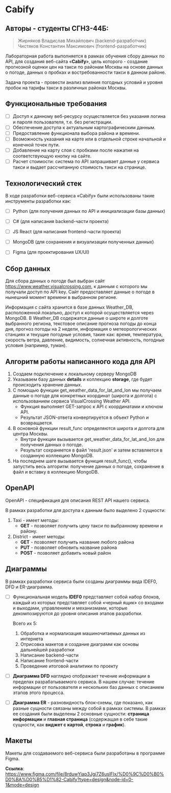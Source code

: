 # Cabify



## Авторы - студенты СГН3-44Б: 

> Жирняков Владислав Михайлович (backend-разработчик)        
> Чистяков Константин Максимович (frontend-разработчик)


Лабораторная работа выполняется в рамках обучения сбору данных по API, для создания веб-сайта «**Cabify**», цель которого - создание прогнозной оценки цен на такси по районам Москвы на основе данных о погоде, данных о пробках и востребованности такси в данном районе.

Задача проекта - провести анализ влияния погодных условий и уровня пробок на тарифы такси в различных районах Москвы.

## Функциональные требования

- [ ] Доступ к данному веб-ресурсу осуществляется без указания логина и пароля пользователя, т.е. без регистрации.
- [ ] Обеспечение доступа к актуальным картографическим данным.
- [ ] Предоставление функционала выбора района и времени.
- [ ] Возможность указания на карте или в отдельной строке начальной и конечной точек пути.
- [ ] Добавление на карту слоя с пробками после нажатия на соответствующую кнопку на сайте.
- [ ] Расчет стоимости: система по API запрашивает данные у сервиса такси и выдает рассчитанную стоимость такси на странице.

## Технологический стек 

В ходе разработки веб-сервиса «Cabify» были использованы такие инструменты разработки как:
- [ ] Python (для получения данных по API и инициализации базы данных)
- [ ] С# (для написания backend-части проекта)
- [ ] JS React (для написания frontend-части проекта)
- [ ] MongoDB (для сохранения и визуализации полученных данных)
- [ ] Figma (для проектирования UX/UI)


## Cбор данных

Для сбора данных о погоде был выбран сайт https://www.weather.visualcrossing.com, к данным с которого мы получали доступ по API key. Сайт предоставляет данные о погоде в нынешний момент времени в выбранном регионе. 

Информация с сайта хранится в базе данных Weather_DB, расположенной локально, доступ к которой осуществляется через MongoDB. В Weather_DB содержатся данные о широте и долготе выбранного региона, текстовое описание прогноза погоды до конца дня, прогноз погоды на 2 недели, информация о метеорологических станциях и текущие погодные условия, такие как: время, температура, скорость ветра, давление, видимость, солнечная активность, погодные условия (например, туман).

## Алгоритм работы написанного кода для API

1. Создаем подключение к локальному серверу MongoDB
2. Указываем базу данных **details** и коллекцию **storage**, где будет происходить хранение данных.
3. С помощью функции get_weather_data_for_lat_and_lon мы получаем данные о погоде для конкретных координат (широта и долгота) с использованием сервиса VisualCrossing Weather API.
   - Функция выполняет GET-запрос к API с координатами и ключом API.
   - Результат JSON-ответа конвертируется в объект Python и возвращается.
4. В основной функции result_func определяются широта и долгота для центра Москвы.
   - Внутри функции вызывается get_weather_data_for_lat_and_lon для получения данных о погоде.
   - Результат сохраняется в файл 'result.json' и затем вставляется в созданную коллекцию MongoDB.
5. На последнем шаге вызывается функция result_func(), чтобы запустить весь алгоритм: получение данных о погоде, сохранение в файл и вставку в коллекцию MongoDB.

## OpenAPI

OpenAPI - спецификация для описания REST API нашего сервиса.

В рамках разработки для доступа к данным было выделено 2 сущности:
1. Taxi - имеет методы: 
   - **GET** - позволяет получить цену такси по выбранному времени и району.
2. District - имеет методы:
   - **GET** - позволяет получить название любого района
   - **PUT** - позволяет обновить название района
   - **POST** - позволяет добавить новый район

## Диаграммы

В рамках разработки сервиса были созданы диаграммы вида IDEF0, DFD и ER-диаграмма.
- [ ] Функциональная модель **IDEF0** представляет собой набор блоков, каждый из которых представляет собой «черный ящик» со входами и выходами, управлением и механизмами, которые декомпозируются до уровня описания этапов разработки. 

   Всего их 5: 
   1. Обработка и нормализация машиночитаемых данных из  интернета
   2. Отрисовка макетов и создание диаграмм как основы дальнейшей разработки
   3. Написание backend-части
   4. Написание frontend-части
   5. Проведение итоговой аналитики по проекту

- [ ] **Диаграмма DFD** наглядно отображает течение информации в пределах разрабатываемого сервиса. В нашем случае: течение информации от пользователя и нескольких баз данных с описанием этапов этого процесса.

- [ ] **Диаграмма ER** - разновидность блок-схемы, где показано, как разные сущности связаны между собой в рамках системы.
В рамках ее создания были выделены 2 основные сущности: **страница информации** и **главная страница** (содержащая в себе такие сущности, как **виджет с картой**, **строка** и **график**).

## Макеты
Макеты для создаваемого веб-сервиса были разработаны в программе Figma.

**Ссылка**: https://www.figma.com/file/8rduwYiap3Jgi7Z6uslFlx/%D0%9C%D0%B0%D0%BA%D0%B5%D1%82-Cabify?type=design&node-id=0-1&mode=design
